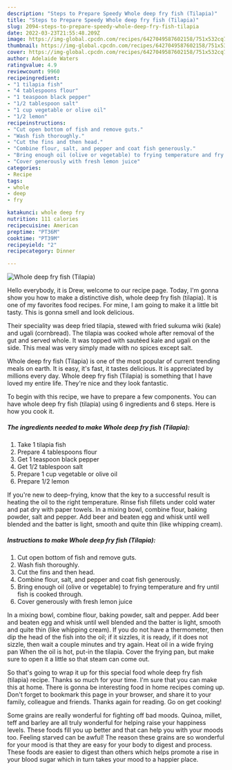 ```yaml
---
description: "Steps to Prepare Speedy Whole deep fry fish (Tilapia)"
title: "Steps to Prepare Speedy Whole deep fry fish (Tilapia)"
slug: 2094-steps-to-prepare-speedy-whole-deep-fry-fish-tilapia
date: 2022-03-23T21:55:48.209Z
image: https://img-global.cpcdn.com/recipes/6427049587602158/751x532cq70/whole-deep-fry-fish-tilapia-recipe-main-photo.jpg
thumbnail: https://img-global.cpcdn.com/recipes/6427049587602158/751x532cq70/whole-deep-fry-fish-tilapia-recipe-main-photo.jpg
cover: https://img-global.cpcdn.com/recipes/6427049587602158/751x532cq70/whole-deep-fry-fish-tilapia-recipe-main-photo.jpg
author: Adelaide Waters
ratingvalue: 4.9
reviewcount: 9960
recipeingredient:
- "1 tilapia fish"
- "4 tablespoons flour"
- "1 teaspoon black pepper"
- "1/2 tablespoon salt"
- "1 cup vegetable or olive oil"
- "1/2 lemon"
recipeinstructions:
- "Cut open bottom of fish and remove guts."
- "Wash fish thoroughly."
- "Cut the fins and then head."
- "Combine flour, salt, and pepper and coat fish generously."
- "Bring enough oil (olive or vegetable) to frying temperature and fry until fish is cooked through."
- "Cover generously with fresh lemon juice"
categories:
- Recipe
tags:
- whole
- deep
- fry

katakunci: whole deep fry 
nutrition: 111 calories
recipecuisine: American
preptime: "PT36M"
cooktime: "PT39M"
recipeyield: "2"
recipecategory: Dinner

---
```



![Whole deep fry fish (Tilapia)](https://img-global.cpcdn.com/recipes/6427049587602158/751x532cq70/whole-deep-fry-fish-tilapia-recipe-main-photo.jpg)

Hello everybody, it is Drew, welcome to our recipe page. Today, I'm gonna show you how to make a distinctive dish, whole deep fry fish (tilapia). It is one of my favorites food recipes. For mine, I am going to make it a little bit tasty. This is gonna smell and look delicious.

Their speciality was deep fried tilapia, stewed with fried sukuma wiki (kale) and ugali (cornbread). The tilapia was cooked whole after removal of the gut and served whole. It was topped with sautéed kale and ugali on the side. This meal was very simply made with no spices except salt.

Whole deep fry fish (Tilapia) is one of the most popular of current trending meals on earth. It is easy, it's fast, it tastes delicious. It is appreciated by millions every day. Whole deep fry fish (Tilapia) is something that I have loved my entire life. They're nice and they look fantastic.


To begin with this recipe, we have to prepare a few components. You can have whole deep fry fish (tilapia) using 6 ingredients and 6 steps. Here is how you cook it.

<!--inarticleads1-->

##### The ingredients needed to make Whole deep fry fish (Tilapia):

1. Take 1 tilapia fish
1. Prepare 4 tablespoons flour
1. Get 1 teaspoon black pepper
1. Get 1/2 tablespoon salt
1. Prepare 1 cup vegetable or olive oil
1. Prepare 1/2 lemon


If you&#39;re new to deep-frying, know that the key to a successful result is heating the oil to the right temperature. Rinse fish fillets under cold water and pat dry with paper towels. In a mixing bowl, combine flour, baking powder, salt and pepper. Add beer and beaten egg and whisk until well blended and the batter is light, smooth and quite thin (like whipping cream). 

<!--inarticleads2-->

##### Instructions to make Whole deep fry fish (Tilapia):

1. Cut open bottom of fish and remove guts.
1. Wash fish thoroughly.
1. Cut the fins and then head.
1. Combine flour, salt, and pepper and coat fish generously.
1. Bring enough oil (olive or vegetable) to frying temperature and fry until fish is cooked through.
1. Cover generously with fresh lemon juice


In a mixing bowl, combine flour, baking powder, salt and pepper. Add beer and beaten egg and whisk until well blended and the batter is light, smooth and quite thin (like whipping cream). If you do not have a thermometer, then dip the head of the fish into the oil; if it sizzles, it is ready, if it does not sizzle, then wait a couple minutes and try again. Heat oil in a wide frying pan When the oil is hot, put-in the tilapia. Cover the frying pan, but make sure to open it a little so that steam can come out. 

So that's going to wrap it up for this special food whole deep fry fish (tilapia) recipe. Thanks so much for your time. I'm sure that you can make this at home. There is gonna be interesting food in home recipes coming up. Don't forget to bookmark this page in your browser, and share it to your family, colleague and friends. Thanks again for reading. Go on get cooking!

Some grains are really wonderful for fighting off bad moods. Quinoa, millet, teff and barley are all truly wonderful for helping raise your happiness levels. These foods fill you up better and that can help you with your moods too. Feeling starved can be awful! The reason these grains are so wonderful for your mood is that they are easy for your body to digest and process. These foods are easier to digest than others which helps promote a rise in your blood sugar which in turn takes your mood to a happier place.
